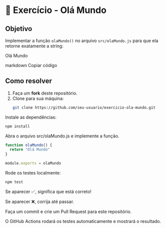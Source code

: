 # 📝 Exercício - Olá Mundo

## Objetivo
Implementar a função `olaMundo()` no arquivo `src/olaMundo.js` para que ela retorne exatamente a string:

Olá Mundo

markdown
Copiar código

## Como resolver

1. Faça um **fork** deste repositório.
2. Clone para sua máquina:
   ```bash
   git clone https://github.com/seu-usuario/exercicio-ola-mundo.git
Instale as dependências:

```bash
npm install
```
Abra o arquivo src/olaMundo.js e implemente a função.

```js
function olaMundo() {
  return "Olá Mundo"
}

module.exports = olaMundo
```
Rode os testes localmente:
```bash
npm test
```
Se aparecer ✅, significa que está correto!

Se aparecer ❌, corrija até passar.

Faça um commit e crie um Pull Request para este repositório.

O GitHub Actions rodará os testes automaticamente e mostrará o resultado.
